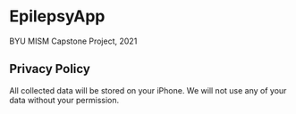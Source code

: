# EpilepsyApp

BYU MISM Capstone Project, 2021

## Privacy Policy

All collected data will be stored on your iPhone. We will not use any of your data without your permission.
